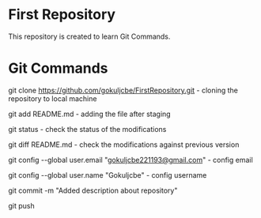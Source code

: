 # First Repository
This repository is created to learn Git Commands.

# Git Commands
git clone https://github.com/gokuljcbe/FirstRepository.git - cloning the repository to local machine

git add README.md - adding the file after staging

git status - check the status of the modifications

git diff README.md - check the modifications against previous version

git config --global user.email "gokuljcbe221193@gmail.com" - config email

git config --global user.name "Gokuljcbe" - config username

git commit -m "Added description about repository"

git push


